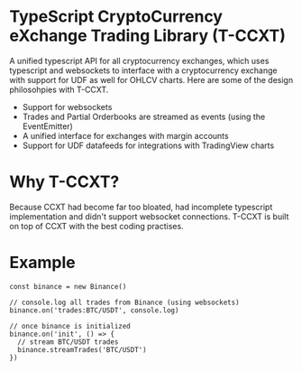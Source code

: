 TypeScript CryptoCurrency eXchange Trading Library (T-CCXT)
==================================================

A unified typescript API for all cryptocurrency exchanges, which uses typescript and websockets to interface with a cryptocurrency exchange with support for UDF as well for OHLCV charts. Here are some of the design philosohpies with T-CCXT.

- Support for websockets
- Trades and Partial Orderbooks are streamed as events (using the EventEmitter)
- A unified interface for exchanges with margin accounts
- Support for UDF datafeeds for integrations with TradingView charts


# Why T-CCXT?
Because CCXT had become far too bloated, had incomplete typescript implementation and didn't support websocket connections. T-CCXT is built on top of CCXT with the best coding practises.


# Example
```
const binance = new Binance()

// console.log all trades from Binance (using websockets)
binance.on('trades:BTC/USDT', console.log)

// once binance is initialized
binance.on('init', () => {
  // stream BTC/USDT trades
  binance.streamTrades('BTC/USDT')
})
```
